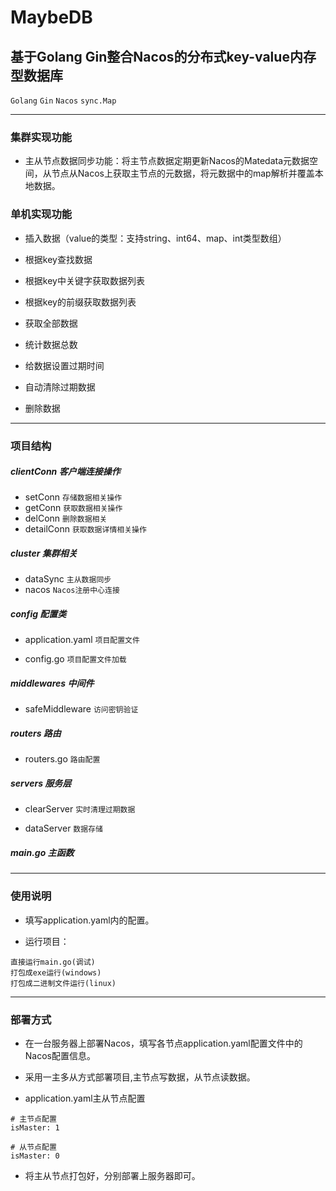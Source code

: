 # MaybeDB

## 基于Golang Gin整合Nacos的分布式key-value内存型数据库

`Golang` `Gin` `Nacos` `sync.Map`

***

### 集群实现功能

* 主从节点数据同步功能：将主节点数据定期更新Nacos的Matedata元数据空间，从节点从Nacos上获取主节点的元数据，将元数据中的map解析并覆盖本地数据。

### 单机实现功能

* 插入数据（value的类型：支持string、int64、map、int类型数组）

* 根据key查找数据

* 根据key中关键字获取数据列表

* 根据key的前缀获取数据列表

* 获取全部数据

* 统计数据总数

* 给数据设置过期时间

* 自动清除过期数据

* 删除数据

***

### 项目结构

##### clientConn 客户端连接操作

* setConn `存储数据相关操作`
* getConn `获取数据相关操作`
* delConn `删除数据相关`
* detailConn `获取数据详情相关操作`

##### cluster 集群相关

* dataSync `主从数据同步`
* nacos `Nacos注册中心连接`

##### config 配置类

* application.yaml `项目配置文件`

* config.go `项目配置文件加载`

##### middlewares 中间件

* safeMiddleware `访问密钥验证`

##### routers 路由

* routers.go `路由配置`

##### servers 服务层

* clearServer `实时清理过期数据`

* dataServer `数据存储`

##### main.go 主函数

***

### 使用说明

* 填写application.yaml内的配置。

* 运行项目：

```
直接运行main.go(调试)
打包成exe运行(windows)
打包成二进制文件运行(linux)
```

***

### 部署方式

* 在一台服务器上部署Nacos，填写各节点application.yaml配置文件中的Nacos配置信息。

* 采用一主多从方式部署项目,主节点写数据，从节点读数据。

* application.yaml主从节点配置

```
# 主节点配置
isMaster: 1

# 从节点配置
isMaster: 0
```

* 将主从节点打包好，分别部署上服务器即可。

